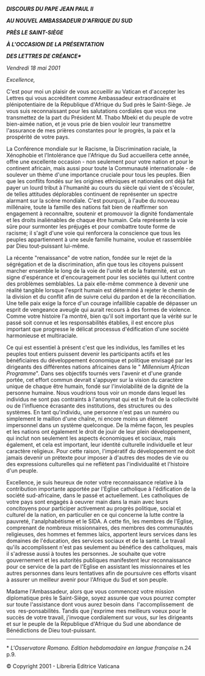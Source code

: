 ***DISCOURS DU PAPE JEAN PAUL II***

***AU NOUVEL AMBASSADEUR D'AFRIQUE DU SUD***

***PRÈS LE SAINT-SIÈGE***

***À L'OCCASION DE LA PRÉSENTATION***

***DES LETTRES DE CRÉANCE\****

*Vendredi 18 mai 2001*

*Excellence,*

C'est pour moi un plaisir de vous accueillir au Vatican et d'accepter les Lettres qui vous accréditent comme Ambassadeur extraordinaire et plénipotentiaire de la République d'Afrique du Sud près le Saint-Siège. Je vous suis reconnaissant pour les salutations cordiales que vous me transmettez de la part du Président M. Thabo Mbeki et du peuple de votre bien-aimée nation, et je vous prie de bien vouloir leur transmettre l'assurance de mes prières constantes pour le progrès, la paix et la prospérité de votre pays.

La Conférence mondiale sur le Racisme, la Discrimination raciale, la Xénophobie et l'Intolérance que l'Afrique du Sud accueillera cette année, offre une excellente occasion - non seulement pour votre nation et pour le continent africain, mais aussi pour toute la Communauté internationale - de soulever un thème d'une importance cruciale pour tous les peuples. Bien que les conflits fondés sur les origines ethniques et nationales ont déjà fait payer un lourd tribut à l'humanité au cours du siècle qui vient de s'écouler, de telles attitudes déplorables continuent de représenter un spectre alarmant sur la scène mondiale. C'est pourquoi, à l'aube du nouveau millénaire, toute la famille des nations fait bien de réaffirmer son engagement à reconnaître, soutenir et promouvoir la dignité fondamentale et les droits inaliénables de chaque être humain. Cela représente la voie sûre pour surmonter les préjugés et pour combattre toute forme de racisme; il s'agit d'une voie qui renforcera la conscience que tous les peuples appartiennent à une seule famille humaine, voulue et rassemblée par Dieu tout-puissant lui-même.

La récente "renaissance" de votre nation, fondée sur le rejet de la ségrégation et de la discrimination, afin que tous les citoyens puissent marcher ensemble le long de la voie de l'unité et de la fraternité, est un signe d'espérance et d'encouragement pour les sociétés qui luttent contre des problèmes semblables. La paix elle-même commence à devenir une réalité tangible lorsque l'esprit humain est déterminé à rejeter le chemin de la division et du conflit afin de suivre celui du pardon et de la réconciliation. Une telle paix exige la force d'un courage infaillible capable de dépasser un esprit de vengeance aveugle qui aurait recours à des formes de violence. Comme votre histoire l'a montré, bien qu'il soit important que la vérité sur le passé soit connue et les responsabilités établies, il est encore plus important que progresse le délicat processus d'édification d'une société harmonieuse et multiraciale.

Ce qui est essentiel à présent c'est que les individus, les familles et les peuples tout entiers puissent devenir les participants actifs et les bénéficiaires du développement économique et politique envisagé par les dirigeants des différentes nations africaines dans le " *Millennium African Programme*". Dans ses objectifs tournés vers l'avenir et d'une grande portée, cet effort commun devrait s'appuyer sur la vision du caractère unique de chaque être humain, fondé sur l'inviolabilité de la dignité de la personne humaine. Nous voudrions tous voir un monde dans lequel les individus ne sont pas contraints à l'anonymat qui est le fruit de la collectivité ou de l'influence écrasante des institutions, des structures ou des systèmes. En tant qu'individu, une personne n'est pas un numéro ou simplement le maillon d'une chaîne, ni encore moins un élément impersonnel dans un système quelconque. De la même façon, les peuples et les nations ont également le droit de jouir de leur plein développement, qui inclut non seulement les aspects économiques et sociaux, mais également, et cela est important, leur identité culturelle individuelle et leur caractère religieux. Pour cette raison, l'impératif du développement ne doit jamais devenir un prétexte pour imposer à d'autres des modes de vie ou des expressions culturelles qui ne reflètent pas l'individualité et l'histoire d'un peuple.

Excellence, je suis heureux de noter votre reconnaissance relative à la contribution importante apportée par l'Eglise catholique à l'édification de la société sud-africaine, dans le passé et actuellement. Les catholiques de votre pays sont engagés à oeuvrer main dans la main avec leurs concitoyens pour participer activement au progrès politique, social et culturel de la nation, en particulier en ce qui concerne la lutte contre la pauvreté, l'analphabétisme et le SIDA. A cette fin, les membres de l'Eglise, comprenant de nombreux missionnaires, des membres des communautés religieuses, des hommes et femmes laïcs, apportent leurs services dans les domaines de l'éducation, des services sociaux et de la santé. Le travail qu'ils accomplissent n'est pas seulement au bénéfice des catholiques, mais il s'adresse aussi à toutes les personnes. Je souhaite que votre gouvernement et les autorités publiques manifestent leur reconnaissance pour ce service de la part de l'Eglise en assistant les missionnaires et les autres personnes dans leurs tentatives afin de poursuivre ces efforts visant à assurer un meilleur avenir pour l'Afrique du Sud et son peuple.

Madame l'Ambassadeur, alors que vous commencez votre mission diplomatique près le Saint-Siège, soyez assurée que vous pourrez compter sur toute l'assistance dont vous aurez besoin dans  l'accomplissement  de  vos  res-ponsabilités. Tandis que j'exprime mes meilleurs voeux pour le succès de votre travail, j'invoque cordialement sur vous, sur les dirigeants et sur le peuple de la République d'Afrique du Sud une abondance de Bénédictions de Dieu tout-puissant.

* * *

\* *L'Osservatore Romano. Edition hebdomadaire en langue française* n.24 p.9.

© Copyright 2001 - Libreria Editrice Vaticana